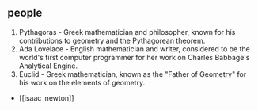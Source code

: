 ## people
1. Pythagoras - Greek mathematician and philosopher, known for his contributions to geometry and the Pythagorean theorem.
2. Ada Lovelace - English mathematician and writer, considered to be the world's first computer programmer for her work on Charles Babbage's Analytical Engine.
3. Euclid - Greek mathematician, known as the "Father of Geometry" for his work on the elements of geometry.


- [[isaac_newton]]